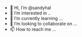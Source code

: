 - 👋 Hi, I’m @sandyhal
- 👀 I’m interested in ..
- 🌱 I’m currently learning ...
- 💞️ I’m looking to collaborate on ...
- 📫 How to reach me ...

<!---
sandyhal/sandyhal is a ✨ special ✨ repository because its `README.md` (this file) appears on your GitHub profile.
You can click the Preview link to take a look at your changes.
--->
